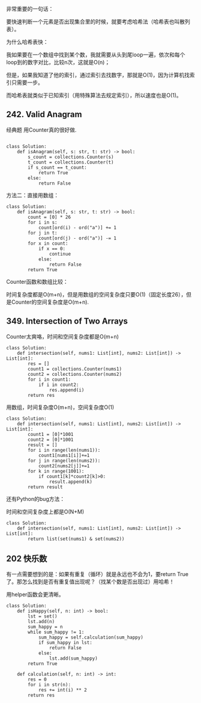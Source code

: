 非常重要的一句话：

要快速判断一个元素是否出现集合里的时候，就要考虑哈希法（哈希表也叫散列表）。



为什么哈希表快：

我如果要在一个数组中找到某个数，我就需要从头到尾loop一遍，依次和每个loop到的数字对比，比较n次，这就是O(n)；

但是，如果我知道了他的索引，通过索引去找数字，那就是O(1)，因为计算机找索引只需要一步。

而哈希表就类似于已知索引（用特殊算法去规定索引），所以速度也是O(1)。


## 242. Valid Anagram

经典题 用Counter真的很好做.
```

class Solution:
    def isAnagram(self, s: str, t: str) -> bool:
        s_count = collections.Counter(s)
        t_count = collections.Counter(t)
        if s_count == t_count:
            return True
        else:
            return False
```

方法二：直接用数组：
```
class Solution:
    def isAnagram(self, s: str, t: str) -> bool:
        count = [0] * 26
        for i in s:
            count[ord(i) - ord("a")] += 1
        for j in t:
            count[ord(j) - ord("a")] -= 1
        for x in count:
            if x == 0:
                continue
            else:
                return False
        return True
```

Counter函数和数组比较：

时间复杂度都是O(m+n)，但是用数组的空间复杂度只要O(1)（固定长度26），但是Counter的空间复杂度是O(m+n).

## 349. Intersection of Two Arrays

Counter太爽咯，时间和空间复杂度都是O(m+n)

```
class Solution:
    def intersection(self, nums1: List[int], nums2: List[int]) -> List[int]:
        res = []
        count1 = collections.Counter(nums1)
        count2 = collections.Counter(nums2)
        for i in count1:
            if i in count2:
                res.append(i)
        return res
```

用数组，时间复杂度O(m+n)，空间复杂度O(1)

```
class Solution:
    def intersection(self, nums1: List[int], nums2: List[int]) -> List[int]:
        count1 = [0]*1001
        count2 = [0]*1001
        result = []
        for i in range(len(nums1)):
            count1[nums1[i]]+=1
        for j in range(len(nums2)):
            count2[nums2[j]]+=1
        for k in range(1001):
            if count1[k]*count2[k]>0:
                result.append(k)
        return result
```

还有Python的bug方法：


时间和空间复杂度上都是O(N+M)


```
class Solution:
    def intersection(self, nums1: List[int], nums2: List[int]) -> List[int]:
        return list(set(nums1) & set(nums2))

```

## 202 快乐数

有一点需要想到的是：如果有重复（循环）就是永远也不会为1，要return True了。那怎么找到是否有重复值出现呢？（找某个数是否出现过）用哈希！

用helper函数会更清晰。

```
class Solution:
    def isHappy(self, n: int) -> bool:
        lst = set()
        lst.add(n)
        sum_happy = n
        while sum_happy != 1:
            sum_happy = self.calculation(sum_happy)
            if sum_happy in lst:
                return False
            else:
                lst.add(sum_happy)
        return True
    
    def calculation(self, n: int) -> int:
        res = 0
        for i in str(n):
            res += int(i) ** 2
        return res
```


